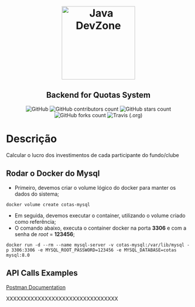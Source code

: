 <h1 align="center">
    <img alt="Java DevZone" src="https://images-ext-1.discordapp.net/external/aPHCjuIeNxdUR5iRYu63gLvZYwx7acahDQrLNJt8JZc/https/static-cdn.jtvnw.net/jtv_user_pictures/8788e662-173a-4de6-b4fd-5cc534361c4d-profile_image-300x300.png" width="200px" />
</h1>

<h2 align="center">
    Backend for Quotas System
</h2>

<!--- Melhore ou adicione mais pelo link https://shields.io --->
<p align="center">
<img alt="GitHub " src="https://img.shields.io/github/license/Java-DevZone/cotas-backend?color=d42a2a&style=for-the-badge">

<img alt="GitHub contributors count" src="https://img.shields.io/github/contributors/Java-DevZone/cotas-backend?style=for-the-badge&color=d42a2a">

<img alt="GitHub stars count" src="https://img.shields.io/github/stars/Java-DevZone/cotas-backend?style=for-the-badge&color=d42a2a">

<img alt="GitHub forks count" src="https://img.shields.io/github/forks/Java-DevZone/cotas-backend?style=for-the-badge&color=d42a2a">

<img alt="Travis (.org)" src="https://img.shields.io/travis/Java-DevZone/cotas-backend?style=for-the-badge&color=d42a2a">

</p>

# Descrição
Calcular o lucro dos investimentos de cada participante do fundo/clube

## Rodar o Docker do Mysql

* Primeiro, devemos criar o volume lógico do docker para manter os dados do sistema;

```
docker volume create cotas-mysql
```

* Em seguida, devemos executar o container, utilizando o volume criado como referência;
* O comando abaixo, executa o container docker na porta **3306** e com a senha de *root* = **123456**;

```
docker run -d --rm --name mysql-server -v cotas-mysql:/var/lib/mysql -p 3306:3306 -e MYSQL_ROOT_PASSWORD=123456 -e MYSQL_DATABASE=cotas mysql:8.0
```

## API Calls Examples

[Postman Documentation](https://documenter.getpostman.com/view/984544/SWTG6bCs)

XXXXXXXXXXXXXXXXXXXXXXXXXXXXXXXX